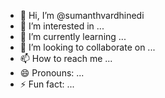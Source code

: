 - 👋 Hi, I’m @sumanthvardhinedi
- 👀 I’m interested in ...
- 🌱 I’m currently learning ...
- 💞️ I’m looking to collaborate on ...
- 📫 How to reach me ...
- 😄 Pronouns: ...
- ⚡ Fun fact: ...

<!---
sumanthvardhinedi/sumanthvardhinedi is a ✨ special ✨ repository because its `README.md` (this file) appears on your GitHub profile.
You can click the Preview link to take a look at your changes.
--->
